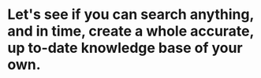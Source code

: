 # Let's see if you can search anything, and in time, create a whole accurate, up to-date knowledge base of your own.

